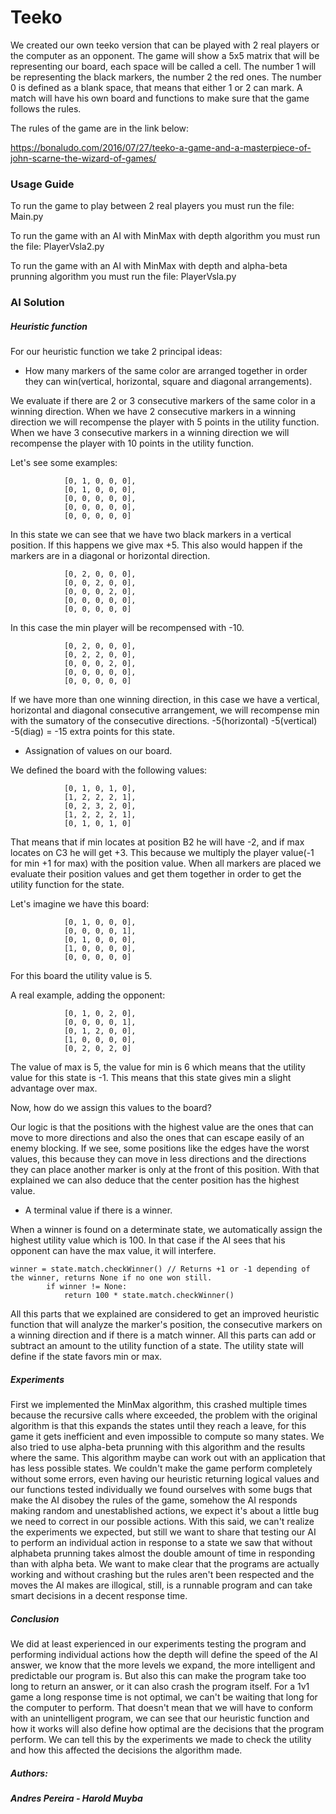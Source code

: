 # Teeko
 
We created our own teeko version that can be played with 2 real players or the computer as an opponent.
The game will show a 5x5 matrix that will be representing our board, each space will be called a cell.
The number 1 will be representing the black markers, the number 2 the red ones.
The number 0 is defined as a blank space, that means that either 1 or 2 can mark.
A match will have his own board and functions to make sure that the game follows the rules.

The rules of the game are in the link below:

https://bonaludo.com/2016/07/27/teeko-a-game-and-a-masterpiece-of-john-scarne-the-wizard-of-games/

### Usage Guide

To run the game to play between 2 real players you must run the file: Main.py 

To run the game with an AI with MinMax with depth algorithm you must run the file: PlayerVsla2.py

To run the game with an AI with MinMax with depth and alpha-beta prunning algorithm 
you must run the file: PlayerVsla.py

### AI Solution

##### Heuristic function

For our heuristic function we take 2 principal ideas:

- How many markers of the same color are arranged together in order they can win(vertical, horizontal, square and diagonal arrangements).

We evaluate if there are 2 or 3 consecutive markers of the same color in a winning direction. 
When we have 2 consecutive markers in a winning direction we will recompense the player with 5 points in the utility function.
When we have 3 consecutive markers in a winning direction we will recompense the player with 10 points in the utility function.

Let's see some examples: 

                [0, 1, 0, 0, 0],
                [0, 1, 0, 0, 0],
                [0, 0, 0, 0, 0],
                [0, 0, 0, 0, 0],
                [0, 0, 0, 0, 0]

In this state we can see that we have two black markers in a vertical position. If this happens we give max +5.
This also would happen if the markers are in a diagonal or horizontal direction.

                [0, 2, 0, 0, 0],
                [0, 0, 2, 0, 0],
                [0, 0, 0, 2, 0],
                [0, 0, 0, 0, 0],
                [0, 0, 0, 0, 0]

In this case the min player will be recompensed with -10.

                [0, 2, 0, 0, 0],
                [0, 2, 2, 0, 0],
                [0, 0, 0, 2, 0],
                [0, 0, 0, 0, 0],
                [0, 0, 0, 0, 0]

If we have more than one winning direction, in this case we have a vertical, horizontal and diagonal consecutive arrangement, 
we will recompense min with the sumatory of the consecutive directions. -5(horizontal) -5(vertical) -5(diag) = -15 extra points for this state.


- Assignation of values on our board.

We defined the board with the following values:

                [0, 1, 0, 1, 0],
                [1, 2, 2, 2, 1],
                [0, 2, 3, 2, 0],
                [1, 2, 2, 2, 1],
                [0, 1, 0, 1, 0]
            
That means that if min locates at position B2 he will have -2, and if max locates on C3 he will get +3. This because we multiply the
player value(-1 for min +1 for max) with the position value. When all markers are placed we evaluate their position values and get them
together in order to get the utility function for the state.

Let's imagine we have this board:

                [0, 1, 0, 0, 0],
                [0, 0, 0, 0, 1],
                [0, 1, 0, 0, 0],
                [1, 0, 0, 0, 0],
                [0, 0, 0, 0, 0]

For this board the utility value is 5.

A real example, adding the opponent:

                [0, 1, 0, 2, 0],
                [0, 0, 0, 0, 1],
                [0, 1, 2, 0, 0],
                [1, 0, 0, 0, 0],
                [0, 2, 0, 2, 0]

The value of max is 5, the value for min is 6 which means that the utility value for this state is -1.
This means that this state gives min a slight advantage over max.

Now, how do we assign this values to the board?

 Our logic is that the positions with the highest value are the ones that can move to more directions and also the ones that can
 escape easily of an enemy blocking. If we see, some positions like the edges have the worst values, this because they can move
 in less directions and the directions they can place another marker is only at the front of this position. With that explained we can 
 also deduce that the center position has the highest value.

- A terminal value if there is a winner.

When a winner is found on a determinate state, we automatically assign the highest utility value which is 100. 
In that case if the AI sees that his opponent can have the max value, it will interfere.

    winner = state.match.checkWinner() // Returns +1 or -1 depending of the winner, returns None if no one won still.
            if winner != None: 
                return 100 * state.match.checkWinner()


All this parts that we explained are considered to get an improved heuristic function that will analyze the marker's position,
the consecutive markers on a winning direction and if there is a match winner. All this parts can add or subtract an amount to
the utility function of a state. The utility state will define if the state favors min or max.

##### Experiments

First we implemented the MinMax algorithm, this crashed multiple times because the recursive calls where exceeded, the problem
with the original algorithm is that this expands the states until they reach a leave, for this game it gets inefficient and even
impossible to compute so many states. We also tried to use alpha-beta prunning with this algorithm and the results where the same.
This algorithm maybe can work out with an application that has less possible states. We couldn't make the game perform completely without
some errors, even having our heuristic returning logical values and our functions tested individually we found ourselves with some bugs
that make the AI disobey the rules of the game, somehow the AI responds making random and unestablished actions, we expect it's about a 
little bug we need to correct in our possible actions. With this said, we can't realize the experiments we expected, but still we want
to share that testing our AI to perform an individual action in response to a state we saw that without alphabeta prunning
takes almost the double amount of time in responding than with alpha beta.
We want to make clear that the programs are actually working and without crashing but the rules aren't been respected and the moves
the AI makes are illogical, still, is a runnable program and can take smart decisions in a decent response time.


##### Conclusion

We did at least experienced in our experiments testing the program and performing individual actions
how the depth will define the speed of the AI answer, we know that the more levels we expand, the more 
intelligent and predictable our program is. But also this can make the program take too long to return an answer,
or it can also crash the program itself. For a 1v1 game a long response time is not optimal, we can't be waiting that long
for the computer to perform. That doesn't mean that we will have to conform with an unintelligent program, we can see that 
our heuristic function and how it works will also define how optimal are the decisions that the program perform. We can tell
this by the experiments we made to check the utility and how this affected the decisions the algorithm made.


##### Authors: 
##### Andres Pereira - Harold Muyba